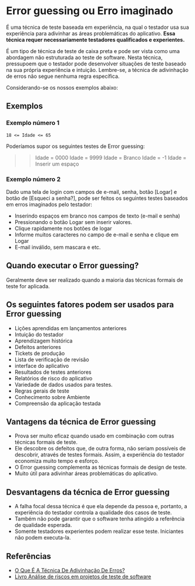 # Error guessing ou Erro imaginado

É uma técnica de teste baseada em experiência, na qual o testador usa sua experiência para adivinhar as áreas problemáticas do aplicativo. **Essa técnica requer necessariamente testadores qualificados e experientes.**

É um tipo de técnica de teste de caixa preta e pode ser vista como uma abordagem não estruturada ao teste de software. Nesta técnica, pressupoem que o testador pode desenvolver situações de teste baseado na sua própria experiência e intuição. Lembre-se, a técnica de adivinhação de erros não segue nenhuma regra específica.

Considerando-se os nossos exemplos abaixo:

## Exemplos

### **Exemplo número 1**

```18 <= Idade <= 65```

Poderíamos supor os seguintes testes de Error guessing:

>> Idade = 0000
>> Idade = 9999
>> Idade = Branco
>> Idade = -1
>> Idade = Inserir um espaço

### **Exemplo número 2**

Dado uma tela de login com campos de e-mail, senha, botão [Logar] e botão de [Esqueci a senha?], pode ser feitos os seguintes testes baseados em erros imaginados pelo testador:

- Inserindo espaços em branco nos campos de texto (e-mail e senha)
- Pressionando o botão Logar sem inserir valores.
- Clique rapidamente nos botões de logar
- Informe muitos caracteres no campo de e-mail e senha e clique em Logar
- E-mail inválido, sem mascara e etc.

## Quando executar o Error guessing?

Geralmente deve ser realizado quando a maioria das técnicas formais de teste for aplicada.

## Os seguintes fatores podem ser usados para Error guessing

- Lições aprendidas em lançamentos anteriores
- Intuição do testador
- Aprendizagem histórica
- Defeitos anteriores
- Tickets de produção
- Lista de verificação de revisão
- interface do aplicativo
- Resultados de testes anteriores
- Relatórios de risco do aplicativo
- Variedade de dados usados para testes.
- Regras gerais de teste
- Conhecimento sobre Ambiente
- Compreensão da aplicação testada

## Vantagens da técnica de Error guessing

- Prova ser muito eficaz quando usado em combinação com outras técnicas formais de teste.
- Ele descobre os defeitos que, de outra forma, não seriam possíveis de descobrir, através de testes formais. Assim, a experiência do testador economiza muito tempo e esforço.
- O Error guessing complementa as técnicas formais de design de teste.
- Muito útil para adivinhar áreas problemáticas do aplicativo.

## Desvantagens da técnica de Error guessing

- A falha focal dessa técnica é que ela depende da pessoa e, portanto, a experiência do testador controla a qualidade dos casos de teste.
- Também não pode garantir que o software tenha atingido a referência de qualidade esperada.
- Somente testadores experientes podem realizar esse teste. Iniciantes não podem executa-la.

## Referências

- [O Que É A Técnica De Adivinhação De Erros?](https://www.softwaretestinghelp.com/error-guessing-technique/)
- [Livro Análise de riscos em projetos de teste de software](https://www.amazon.com.br/An%C3%A1lise-Riscos-Projetos-Teste-Software/dp/8576081008/ref=sr_1_1?__mk_pt_BR=%C3%85M%C3%85%C5%BD%C3%95%C3%91&crid=18CKU7GN3FNZU&keywords=An%C3%A1lise+de+riscos+em+projetos+de+teste+de+software&qid=1674428102&sprefix=an%C3%A1lise+de+riscos+em+projetos+de+teste+de+software%2Caps%2C192&sr=8-1)